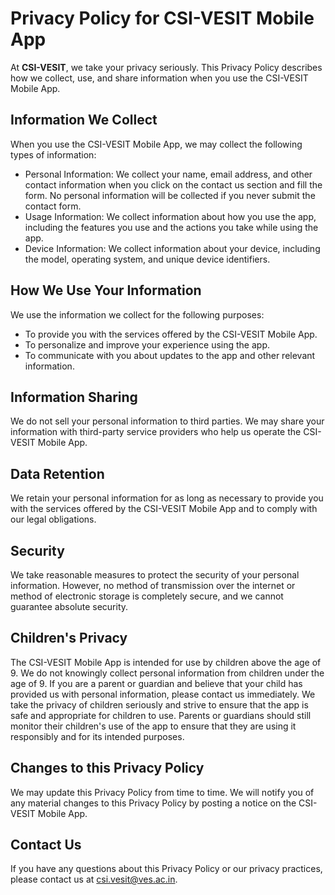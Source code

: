 # Privacy Policy for CSI-VESIT Mobile App
At <b>CSI-VESIT</b>, we take your privacy seriously. This Privacy Policy describes how we collect, use, and share information when you use the CSI-VESIT Mobile App.

## Information We Collect
When you use the CSI-VESIT Mobile App, we may collect the following types of information:

- Personal Information: We collect your name, email address, and other contact information when you click on the contact us section and fill the form. No personal information will be collected if you never submit the contact form.
- Usage Information: We collect information about how you use the app, including the features you use and the actions you take while using the app.
- Device Information: We collect information about your device, including the model, operating system, and unique device identifiers.

## How We Use Your Information
We use the information we collect for the following purposes:

- To provide you with the services offered by the CSI-VESIT Mobile App.
- To personalize and improve your experience using the app.
- To communicate with you about updates to the app and other relevant information.

## Information Sharing
We do not sell your personal information to third parties. We may share your information with third-party service providers who help us operate the CSI-VESIT Mobile App.

## Data Retention
We retain your personal information for as long as necessary to provide you with the services offered by the CSI-VESIT Mobile App and to comply with our legal obligations.

## Security
We take reasonable measures to protect the security of your personal information. However, no method of transmission over the internet or method of electronic storage is completely secure, and we cannot guarantee absolute security.

## Children's Privacy
The CSI-VESIT Mobile App is intended for use by children above the age of 9. We do not knowingly collect personal information from children under the age of 9. If you are a parent or guardian and believe that your child has provided us with personal information, please contact us immediately. We take the privacy of children seriously and strive to ensure that the app is safe and appropriate for children to use. Parents or guardians should still monitor their children's use of the app to ensure that they are using it responsibly and for its intended purposes.

## Changes to this Privacy Policy
We may update this Privacy Policy from time to time. We will notify you of any material changes to this Privacy Policy by posting a notice on the CSI-VESIT Mobile App.

## Contact Us
If you have any questions about this Privacy Policy or our privacy practices, please contact us at csi.vesit@ves.ac.in.




